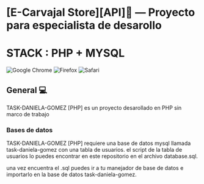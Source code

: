 [E-Carvajal Store][API]:convenience_store: — Proyecto para especialista de desarollo 
==================================================
STACK : PHP + MYSQL
==================================================
![Google Chrome](https://img.shields.io/badge/Google%20Chrome-4285F4?style=for-the-badge&logo=GoogleChrome&logoColor=white)
![Firefox](https://img.shields.io/badge/Firefox-FF7139?style=for-the-badge&logo=Firefox-Browser&logoColor=white)
![Safari](https://img.shields.io/badge/Safari-000000?style=for-the-badge&logo=Safari&logoColor=white)




General :computer:
--------------------------------------

TASK-DANIELA-GOMEZ [PHP]  es un proyecto desarollado en PHP sin marco de trabajo


### Bases de datos 

TASK-DANIELA-GOMEZ [PHP] requiere una base de datos mysql llamada task-daniela-gomez con una tabla de usuarios. el script de la tabla de usuarios lo puedes encontrar en este repositorio en el archivo database.sql.

una vez encuentra el .sql puedes ir a tu manejador de base de datos e importarlo en la base de datos task-daniela-gomez.

